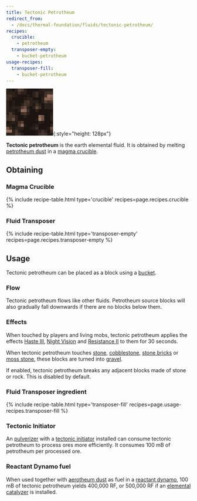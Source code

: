 ```yaml
---
title: Tectonic Petrotheum
redirect_from:
  - /docs/thermal-foundation/fluids/tectonic-petrotheum/
recipes:
  crucible:
    - petrotheum
  transposer-empty:
    - bucket-petrotheum
usage-recipes:
  transposer-fill:
    - bucket-petrotheum
---
```


![Tectonic petrotheum](/assets/images/thermal-foundation/tectonic-petrotheum.gif){:style="height: 128px"}


**Tectonic petrotheum** is the earth elemental fluid. It is obtained by melting
[petrotheum
dust](/docs/thermal-foundation/items/materials/elemental/petrotheum-dust/) in a
[magma crucible](/docs/thermal-expansion/machines/magma-crucible/).


Obtaining
---------

### Magma Crucible
{% include recipe-table.html type='crucible' recipes=page.recipes.crucible %}

### Fluid Transposer
{% include recipe-table.html type='transposer-empty' recipes=page.recipes.transposer-empty %}


Usage
-----

Tectonic petrotheum can be placed as a block using a
[bucket](https://minecraft.gamepedia.com/Bucket).

### Flow
Tectonic petrotheum flows like other fluids. Petrotheum source blocks will also
gradually fall downwards if there are no blocks below them.

### Effects
When touched by players and living mobs, tectonic petrotheum applies the effects
[Haste III](https://minecraft.gamepedia.com/Status_effect#Haste), [Night
Vision](https://minecraft.gamepedia.com/Status_effect#Night_Vision) and
[Resistance II](https://minecraft.gamepedia.com/Status_effect#Resistance) to
them for 30 seconds.

When tectonic petrotheum touches [stone](https://minecraft.gamepedia.com/Stone),
[cobblestone](https://minecraft.gamepedia.com/Cobblestone), [stone
bricks](https://minecraft.gamepedia.com/Stone_Bricks) or [moss
stone](https://minecraft.gamepedia.com/Moss_Stone), these blocks are turned into
[gravel](https://minecraft.gamepedia.com/Gravel).

If enabled, tectonic petrotheum breaks any adjacent blocks made of stone or
rock. This is disabled by default.

### Fluid Transposer ingredient
{% include recipe-table.html type='transposer-fill' recipes=page.usage-recipes.transposer-fill %}

### Tectonic Initiator
An [pulverizer](/docs/thermal-expansion/machines/pulverizer/) with a [tectonic
initiator](/docs/thermal-expansion/augments/machine/tectonic-initiator/)
installed can consume tectonic petrotheum to process ores more efficiently. It
consumes 100 mB of petrotheum per processed ore.

### Reactant Dynamo fuel
When used together with [aerotheum
dust](/docs/thermal-foundation/items/materials/elemental/aerotheum-dust/) as
fuel in a [reactant dynamo](/docs/thermal-expansion/dynamos/reactant-dynamo/),
100 mB of tectonic petrotheum yields 400,000 RF, or 500,000 RF if an [elemental
catalyzer](/docs/thermal-expansion/augments/dynamo/elemental-catalyzer/) is
installed.

